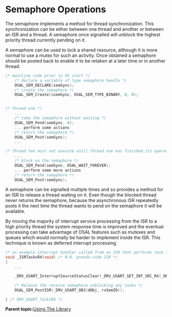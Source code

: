 # Semaphore Operations

The semaphore implements a method for thread synchronization. This synchronization can be either between one thread and another or between an ISR and a thread. A semaphore once signalled will unblock the highest priority thread currently pending on it.

A semaphore can be used to lock a shared resource, although it is more normal to use a mutex for such an activity. Once obtained a semaphore should be posted back to enable it to be retaken at a later time or in another thread.

```c
/* mainline code prior to OS start */
    /* declare a variable of type semaphore handle */
    OSAL_SEM_DECLARE(semSync);
    /* create the semaphore */
    OSAL_SEM_Create(&semSync, OSAL_SEM_TYPE_BINARY, 0, 0);


/* thread one */
    ...
    /* take the semaphore without waiting */
    OSAL_SEM_Pend(semSync, 0);
    ... perform some actions
    /* return the semaphore */
    OSAL_SEM_Post(semSync);
    ...

/* thread two must not execute until thread one has finished its operations*/
    ...
    /* block on the semaphore */
    OSAL_SEM_Pend(semSync, OSAL_WAIT_FOREVER);
    ... perform some more actions
    /* return the semaphore */
    OSAL_SEM_Post(semSync);
```

A semaphore can be signalled multiple times and so provides a method for an ISR to release a thread waiting on it. Even though the blocked thread never returns the semaphore, because the asynchronous ISR repeatedly posts it the next time the thread wants to pend on the semaphore it will be available.

By moving the majority of interrupt service processing from the ISR to a high priority thread the system response time is improved and the eventual processing can take advantage of OSAL features such as mutexes and queues which would normally be harder to implement inside the ISR. This technique is known as deferred interrupt processing.

```c
/* an example interrupt handler called from an ISR that performs task synchronization using a semaphore */
void _ISRTasksRX(void) /* N.B. pseudo-code ISR */
{
    ...

    _DRV_USART_InterruptSourceStatusClear(_DRV_USART_GET_INT_SRC_RX(_DRV_USART_OBJ(dObj, rxInterruptSource)));

    /* Release the receive semaphore unblocking any tasks */
    OSAL_SEM_PostISR(_DRV_USART_OBJ(dObj, rxSemID));

} /* DRV_USART_TasksRX */
```

**Parent topic:**[Using The Library](GUID-0EE2CCDD-3C1B-4DA6-90EB-50B9B67AC895.md)

